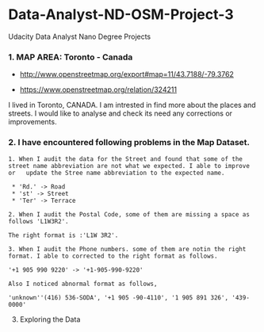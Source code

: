 # Data-Analyst-ND-OSM-Project-3
Udacity Data Analyst Nano Degree Projects

### 1. MAP AREA: Toronto - Canada

  * http://www.openstreetmap.org/export#map=11/43.7188/-79.3762

  * https://www.openstreetmap.org/relation/324211

  I lived in Toronto, CANADA. I am intrested in find more about the places and streets. I would like to analyse and check its need any      corrections or improvements.

### 2. I have encountered following problems in the Map Dataset.

    1. When I audit the data for the Street and found that some of the street name abbreviation are not what we expected. I able to improve or   update the Stree name abbreviation to the expected name.

     * 'Rd.' -> Road
     * 'st' -> Street
     * 'Ter' -> Terrace
     
    2. When I audit the Postal Code, some of them are missing a space as follows 'L1W3R2'.

    The right format is :'L1W 3R2'.
    
    3. When I audit the Phone numbers. some of them are notin the right format. I able to corrected to the right format as follows.

    '+1 905 990 9220' -> '+1-905-990-9220'
    
    Also I noticed abnormal format as follows,
    
    'unknown''(416) 536-SODA', '+1 905 -90-4110', '1 905 891 326', '439-0000'
    
    
3. Exploring the Data
